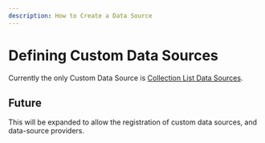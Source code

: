 ```yaml
---
description: How to Create a Data Source
---
```


# Defining Custom Data Sources

Currently the only Custom Data Source is [Collection List Data Sources](data-sources/collection-list-data-source.md).

## Future

This will be expanded to allow the registration of custom data sources, and data-source providers.&#x20;



